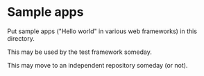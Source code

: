 Sample apps
===========

Put sample apps ("Hello world" in various web frameworks) in this directory.

This may be used by the test framework someday.

This may move to an independent repository someday (or not).
